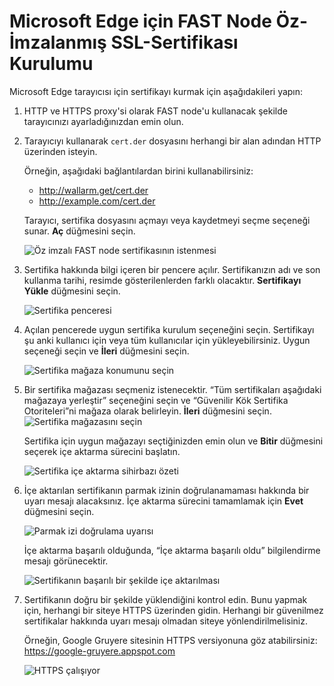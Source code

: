 [img-cert-request]:         ../../../images/fast/ssl/common/browsers-ssl/edge-ssl/e-certificate-request.png
[img-cert-window]:          ../../../images/fast/ssl/common/browsers-ssl/edge-ssl/e-certificate-window.png
[img-store-location]:       ../../../images/fast/ssl/common/browsers-ssl/edge-ssl/e-store-location.png
[img-store]:                ../../../images/fast/ssl/common/browsers-ssl/edge-ssl/e-store-selection.png
[img-wizard-resume]:        ../../../images/fast/ssl/common/browsers-ssl/edge-ssl/e-wizard-resume.png
[img-fingerprint-warning]:  ../../../images/fast/ssl/common/browsers-ssl/edge-ssl/e-fingerprint-warning.png
[img-import-ok]:            ../../../images/fast/ssl/common/browsers-ssl/edge-ssl/e-import-success.png
[img-https-ok]:             ../../../images/fast/ssl/common/browsers-ssl/edge-ssl/e-https-ok.png

#   Microsoft Edge için FAST Node Öz-İmzalanmış SSL-Sertifikası Kurulumu

Microsoft Edge tarayıcısı için sertifikayı kurmak için aşağıdakileri yapın:

1.  HTTP ve HTTPS proxy'si olarak FAST node'u kullanacak şekilde tarayıcınızı ayarladığınızdan emin olun.

2.  Tarayıcıyı kullanarak `cert.der` dosyasını herhangi bir alan adından HTTP üzerinden isteyin.

    Örneğin, aşağıdaki bağlantılardan birini kullanabilirsiniz:
    
    * <http://wallarm.get/cert.der>
    * <http://example.com/cert.der>

    Tarayıcı, sertifika dosyasını açmayı veya kaydetmeyi seçme seçeneği sunar. **Aç** düğmesini seçin.

    ![Öz imzalı FAST node sertifikasının istenmesi][img-cert-request]

3.  Sertifika hakkında bilgi içeren bir pencere açılır. Sertifikanızın adı ve son kullanma tarihi, resimde gösterilenlerden farklı olacaktır. **Sertifikayı Yükle** düğmesini seçin.

    ![Sertifika penceresi][img-cert-window]

4.  Açılan pencerede uygun sertifika kurulum seçeneğini seçin. Sertifikayı şu anki kullanıcı için veya tüm kullanıcılar için yükleyebilirsiniz. Uygun seçeneği seçin ve **İleri** düğmesini seçin.

    ![Sertifika mağaza konumunu seçin][img-store-location]

5.  Bir sertifika mağazası seçmeniz istenecektir. “Tüm sertifikaları aşağıdaki mağazaya yerleştir” seçeneğini seçin ve “Güvenilir Kök Sertifika Otoriteleri”ni mağaza olarak belirleyin. **İleri** düğmesini seçin.
    ![Sertifika mağazasını seçin][img-store]

    Sertifika için uygun mağazayı seçtiğinizden emin olun ve **Bitir** düğmesini seçerek içe aktarma sürecini başlatın.

    ![Sertifika içe aktarma sihirbazı özeti][img-wizard-resume]

6.  İçe aktarılan sertifikanın parmak izinin doğrulanamaması hakkında bir uyarı mesajı alacaksınız. İçe aktarma sürecini tamamlamak için **Evet** düğmesini seçin.
    
    ![Parmak izi doğrulama uyarısı][img-fingerprint-warning]

    İçe aktarma başarılı olduğunda, “İçe aktarma başarılı oldu” bilgilendirme mesajı görünecektir.

    ![Sertifikanın başarılı bir şekilde içe aktarılması][img-import-ok]

7.  Sertifikanın doğru bir şekilde yüklendiğini kontrol edin. Bunu yapmak için, herhangi bir siteye HTTPS üzerinden gidin. Herhangi bir güvenilmez sertifikalar hakkında uyarı mesajı olmadan siteye yönlendirilmelisiniz.

    Örneğin, Google Gruyere sitesinin HTTPS versiyonuna göz atabilirsiniz:
    <https://google-gruyere.appspot.com>

    ![HTTPS çalışıyor][img-https-ok]